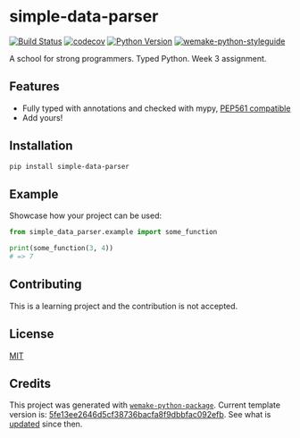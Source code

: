# simple-data-parser

[![Build Status](https://github.com/AABur/simple-data-parser/workflows/test/badge.svg?branch=master&event=push)](https://github.com/AABur/simple-data-parser/actions?query=workflow%3Atest)
[![codecov](https://codecov.io/gh/AABur/simple-data-parser/branch/master/graph/badge.svg)](https://codecov.io/gh/AABur/simple-data-parser)
[![Python Version](https://img.shields.io/pypi/pyversions/simple-data-parser.svg)](https://pypi.org/project/simple-data-parser/)
[![wemake-python-styleguide](https://img.shields.io/badge/style-wemake-000000.svg)](https://github.com/wemake-services/wemake-python-styleguide)

A school for strong programmers. Typed Python. Week 3 assignment.

## Features

- Fully typed with annotations and checked with mypy, [PEP561 compatible](https://www.python.org/dev/peps/pep-0561/)
- Add yours!

## Installation

```bash
pip install simple-data-parser
```

## Example

Showcase how your project can be used:

```python
from simple_data_parser.example import some_function

print(some_function(3, 4))
# => 7
```

## Contributing

This is a learning project and the contribution is not accepted.

## License

[MIT](https://github.com/AABur/simple-data-parser/blob/master/LICENSE)

## Credits

This project was generated with [`wemake-python-package`](https://github.com/wemake-services/wemake-python-package). Current template version is: [5fe13ee2646d5cf38736bacfa8f9dbbfac092efb](https://github.com/wemake-services/wemake-python-package/tree/5fe13ee2646d5cf38736bacfa8f9dbbfac092efb). See what is [updated](https://github.com/wemake-services/wemake-python-package/compare/5fe13ee2646d5cf38736bacfa8f9dbbfac092efb...master) since then.
